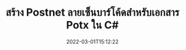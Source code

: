 ---
############################# Static ############################
layout: "auto-gen-signature"
date: 2022-03-01T15:12:22
draft: false
operation: Sign
signaturetype: Barcode
codetype: Postnet
fileformat: Potx
productName: .NET
lang: th
productCode: net
otherformats: pdf doc docx docm dot dotm dotx odt ott rtf xls xlsx xlsm xlsb csv ods ots xltx xltm ppt pptx pps ppsx odp otp potx potm pptm ppsm png jpg bmp gif tiff svg webp wmf
breadcrumb: Put  Barcode signature on Potx for C#

############################# Head ############################
head_title: "eSign Potx เอกสารด้วยบาร์โค้ด Postnet ใน C#"
head_description: "สร้าง Postnet Barcode Signature และใส่ลงในเอกสาร Potx ด้วย .NET โดยใช้โค้ดสองสามบรรทัด ใช้ GroupDocs Document Signature API สำหรับการลงนามรูปแบบไฟล์ต่างๆ"

############################# Header ############################
title: "สร้าง Postnet ลายเซ็นบาร์โค้ดสำหรับเอกสาร Potx ใน C#"
description: "eSign เอกสารทางธุรกิจ Potx ของคุณด้วยบาร์โค้ด Postnet สร้างลายเซ็นบาร์โค้ดอย่างรวดเร็วและง่ายดายด้วยรหัสสองสามบรรทัดเพื่อตั้งค่าตัวเลือกการเซ็นชื่อ"
bg_image: "https://cms.admin.containerize.com/templates/aspose/App_Themes/V3/images/bg/header1.png"
bg_overlay: false
button:
    enable: true

############################# SubMenu ############################
submenu:
    enable: true

    left:
        img_alt: "GroupDocs.Signature for .NET"
        image: "https://cms.admin.containerize.com/templates/groupdocs/images/product-logos/90x90-noborder/groupdocs-signature-net.png"
        product: "GroupDocs.Signature"
        platform: ".NET"



############################# About ############################
about:
    enable: true
    title: "เกี่ยวกับ API ลายเซ็นบาร์โค้ด GroupDocs.Signature for .NET"
    content: |
        [GroupDocs.Signature for .NET](https://products.groupdocs.com/signature/net/) เป็น API ที่ง่ายและรวดเร็วในการจัดการการลงนามเอกสารดิจิทัลโดยใช้ประเภทบาร์โค้ด เช่น UPCA, UPCE, EAN13, EAN14, Code39, Code39Extended, Code128, Codabar, Postnet, ISBN , ITF14 และอื่นๆ อีกมากมาย ลูกค้าสามารถสร้างบาร์โค้ดได้อย่างง่ายดายโดยระบุข้อความที่ต้องการและใส่ลงใน PDF, เอกสาร Microsoft Office Words, เวิร์กบุ๊ก Microsoft Office Excel, งานนำเสนอ MS PowerPoint, ไฟล์ Adobe Photoshop และรูปแบบรูปภาพต่างๆ บาร์โค้ดที่อยู่ในเอกสารสามารถอัปเดต ค้นหา ตรวจสอบ ลบ หรือดูตัวอย่างได้ นอกจากนี้ยังรองรับการปรับแต่งบาร์โค้ดอีกด้วย
    

############################# Steps ############################
steps:
    enable: true
    title_left: "ขั้นตอนในการลงนาม Potx กับ Barcode ใน C#"
    content_left: |
        [GroupDocs.Signature for .NET](https://products.groupdocs.com/signature/net/) ให้ความสามารถในการลงนามในเอกสาร Potx ด้วยลายเซ็น Barcode อย่างรวดเร็วและง่ายดาย
        
        * สร้างอินสแตนซ์ของคลาส Signature โดยให้ไฟล์ Potx ที่ควรเซ็นชื่อเป็นเส้นทางหรือสตรีมหน่วยความจำ
        * สร้างอินสแตนซ์คลาส SignOptions และตั้งค่าข้อมูลที่ต้องการทั้งหมด
        * เรียกใช้เมธอด Signature.Sign() ผ่านไฟล์เอาต์พุต Potx หรือสตรีมหน่วยความจำ

    title_right: " ความต้องการของระบบ"
    content_right: |
        GroupDocs.Signature for .NET ได้รับการสนับสนุนบนแพลตฟอร์มและระบบปฏิบัติการหลักทั้งหมด ก่อนดำเนินการโค้ดด้านล่าง โปรดตรวจสอบให้แน่ใจว่าคุณได้ติดตั้งข้อกำหนดเบื้องต้นต่อไปนี้ไว้ในระบบของคุณแล้ว

        * ระบบปฏิบัติการ: Microsoft Windows, Linux, MacOS
        * สภาพแวดล้อมการพัฒนา: Microsoft Visual Studio, Xamarin, MonoDevelop
        * Frameworks: .NET Framework, .NET Standard, .NET Core, Mono
        * รับ GroupDocs.Signature for .NET ล่าสุดจาก [Nuget](https://www.nuget.org/packages/groupdocs.signature)
         
    code: |
        ```csharp    
        
        // Set up input Potx file
        string filePath = "input.potx";
        // Set up output file
        string outputFilePath = "output.potx";

        // Instantiate Signature for input file
        using (var signature = new GroupDocs.Signature.Signature(filePath))
        {
                // create barcode option with predefined barcode text
                var options = new BarcodeSignOptions("BC12345678")
                {
                    // setup Barcode encoding type
                    EncodeType = BarcodeTypes.Postnet,

                    // set signature position
                    Left = 50,
                    Top = 50,
                    Width = 200,
                    Height = 50                                        
                };
                
                // sign Potx document
                SignResult result = signature.Sign(outputFilePath, options);
        }

        ```

############################# Demos ############################
demos:
    enable: true
    title: "การลงนามเอกสาร Potx ด้วย Barcode Live Demo"
    content: |
       ลงชื่อไฟล์ Potx ด้วยลายเซ็นต่างๆ ทันทีโดยไปที่เว็บไซต์ [GroupDocs.Signature App](https://products.groupdocs.app/signature/family) สาธิตออนไลน์ฟรีรอคุณอยู่

        
############################# About Formats ############################
about_formats:
    enable: true
    format:
        # format loop
        - icon: "fas fa-barcode"
          title: "About Postnet Barcode"
          content: |
            POSTNET (เทคนิคการเข้ารหัสตัวเลขทางไปรษณีย์) เป็นสัญลักษณ์บาร์โค้ดที่ใช้โดยบริการไปรษณีย์ของสหรัฐอเมริกาเพื่อช่วยในการส่งจดหมาย
          characterset: |
             ตัวเลข (0-9)
          textcapacity: |
             มากถึง 11 ตัวอักษร
          image: |
             iVBORw0KGgoAAAANSUhEUgAAACcAAAAjCAYAAAAXMhMjAAAAAXNSR0IArs4c6QAAAARnQU1BAACxjwv8YQUAAAAJcEhZcwAADsMAAA7DAcdvqGQAAACeSURBVFhH7c7BCkMxEELR/P9Pp1LoRrCXpi4Cbw5kIRKZtS82x52a407Ncae+HrfWer8Pyr+i/3NcQv/nuIT+z3EJ/X/Ocf9mlxuhsXZ2uREaa2eXG6Gxdna5ERprZ5cbobF2drkRGmtnlxuhsXZ2uREaa2eXG6Gxdna5ERprZ5cbobF2drkRGmtnlxuhsXZ2ubnAHHdqjjt18XF7vwDevzbHqsQWPwAAAABJRU5ErkJggg==

          link: ""

############################# More Formats ############################
more_formats:
    enable: true
    title: "ลายเซ็น Barcode อื่นๆ ที่รองรับสำหรับ C#"
    content: |
        "คุณยังสามารถเซ็นชื่อ Potx ด้วยลายเซ็นประเภทอื่นๆ โปรดดูรายการด้านล่าง"
    format: 
        
       
back_to_top:
    enable: true
---